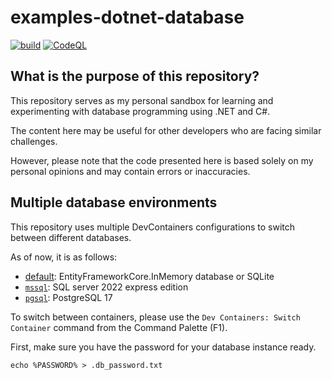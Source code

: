 # examples-dotnet-database

[![build](https://github.com/suzu-devworks/examples-dotnet-database/actions/workflows/dotnet-build.yml/badge.svg)](https://github.com/suzu-devworks/examples-dotnet-database/actions/workflows/dotnet-build.yml)
[![CodeQL](https://github.com/suzu-devworks/examples-dotnet-database/actions/workflows/github-code-scanning/codeql/badge.svg)](https://github.com/suzu-devworks/examples-dotnet-database/actions/workflows/github-code-scanning/codeql)

## What is the purpose of this repository?

This repository serves as my personal sandbox for learning and experimenting with database programming using .NET and C#.

The content here may be useful for other developers who are facing similar challenges.

However, please note that the code presented here is based solely on my personal opinions and may contain errors or inaccuracies.

## Multiple database environments

This repository uses multiple DevContainers configurations to switch between different databases.

As of now, it is as follows:

- [default](./.devcontainer/): EntityFrameworkCore.InMemory database or SQLite
- [`mssql`](./.devcontainer/mssql/): SQL server 2022 express edition
- [`pgsql`](./.devcontainer/pgsql/): PostgreSQL 17

To switch between containers, please use the `Dev Containers: Switch Container` command from the Command Palette (F1).

First, make sure you have the password for your database instance ready.

```shell
echo %PASSWORD% > .db_password.txt
```
